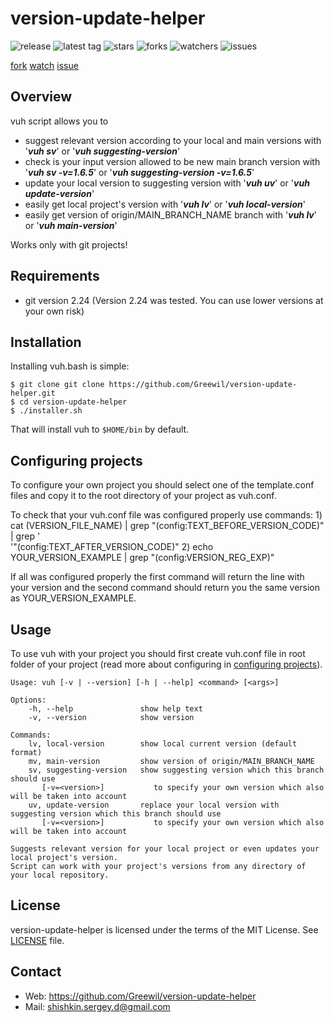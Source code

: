# version-update-helper
![release](https://badgen.net/github/release/Greewil/version-update-helper)
![latest tag](https://badgen.net/github/tag/Greewil/version-update-helper)
![stars](https://badgen.net/github/stars/Greewil/version-update-helper)
![forks](https://badgen.net/github/forks/Greewil/version-update-helper)
![watchers](https://badgen.net/github/watchers/Greewil/version-update-helper)
![issues](https://badgen.net/github/issues/Greewil/version-update-helper)

[fork](https://github.com/Greewil/version-update-helper/fork)
[watch](https://github.com/Greewil/version-update-helper/subscription)
[issue](https://github.com/Greewil/version-update-helper/issues/new)

## Overview

vuh script allows you to

- suggest relevant version according to your local and main versions with '***vuh sv***' or '***vuh
  suggesting-version***'
- check is your input version allowed to be new main branch version with '***vuh sv -v=1.6.5***' or '***vuh
  suggesting-version -v=1.6.5***'
- update your local version to suggesting version with '***vuh uv***' or '***vuh update-version***'
- easily get local project's version with '***vuh lv***' or '***vuh local-version***'
- easily get version of origin/MAIN_BRANCH_NAME branch with '***vuh lv***' or '***vuh main-version***'

Works only with git projects!

## Requirements

- git version 2.24 (Version 2.24 was tested. You can use lower versions at your own risk)

## Installation

Installing vuh.bash is simple:

    $ git clone git clone https://github.com/Greewil/version-update-helper.git
    $ cd version-update-helper
    $ ./installer.sh

That will install vuh to `$HOME/bin` by default.

## Configuring projects

To configure your own project you should select one of the template.conf files and copy it to the root directory of your 
project as vuh.conf. 

To check that your vuh.conf file was configured properly use commands:
1)
    cat (VERSION_FILE_NAME) | grep "(config:TEXT_BEFORE_VERSION_CODE)" | grep '\
    '"(config:TEXT_AFTER_VERSION_CODE)"
2)
    echo YOUR_VERSION_EXAMPLE | grep "(config:VERSION_REG_EXP)"

If all was configured properly the first command will return the line with your version and
the second command should return you the same version as YOUR_VERSION_EXAMPLE.

## Usage

To use vuh with your project you should first create vuh.conf file in root folder of your project 
(read more about configuring in [configuring projects](#Configuring-projects)).

    Usage: vuh [-v | --version] [-h | --help] <command> [<args>]

    Options:
        -h, --help               show help text
        -v, --version            show version
    
    Commands:
        lv, local-version        show local current version (default format)
        mv, main-version         show version of origin/MAIN_BRANCH_NAME
        sv, suggesting-version   show suggesting version which this branch should use
           [-v=<version>]           to specify your own version which also will be taken into account
        uv, update-version       replace your local version with suggesting version which this branch should use
           [-v=<version>]           to specify your own version which also will be taken into account
    
    Suggests relevant version for your local project or even updates your local project's version.
    Script can work with your project's versions from any directory of your local repository.

## License

version-update-helper is licensed under the terms of the MIT License. See [LICENSE] file.

## Contact

* Web: <https://github.com/Greewil/version-update-helper>
* Mail: <shishkin.sergey.d@gmail.com>

[LICENSE]: https://github.com/Greewil/version-update-helper/blob/master/LICENSE